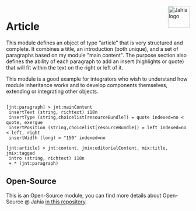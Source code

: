 
<a href="https://www.jahia.com/">
    <img src="https://www.jahia.com/modules/jahiacom-templates/images/jahia-3x.png" alt="Jahia logo" title="Jahia" align="right" height="60" />
</a>

Article
=======

This module defines an object of type “article” that is very structured and complete. It combines a title, an 
introduction (both unique), and a set of paragraphs based on my module "main content". The purpose 
section also defines the ability of each paragraph to add an insert (highlights or quote) that will fit within the 
text on the right or left of it. 
 
This module is a good example for integrators who wish to understand how module inheritance works and 
to develop components themselves, extending or integrating other objects. 


<pre><code> 
[jnt:paragraph] &gt; jnt:mainContent 
 insertText (string, richtext) i18n 
 insertType (string,choicelist[resourceBundle]) = quote indexed=no &lt; quote, exergue 
 insertPosition (string,choicelist[resourceBundle]) = left indexed=no &lt; left, right 
 insertWidth (long) = "150" indexed=no 
 
[jnt:article] &gt; jnt:content, jmix:editorialContent, mix:title, jmix:tagged 
 intro (string, richtext) i18n 
 + * (jnt:paragraph) 
</code></pre>

## Open-Source

This is an Open-Source module, you can find more details about Open-Source @ Jahia [in this repository](https://github.com/Jahia/open-source).
